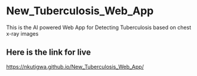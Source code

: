 # New_Tuberculosis_Web_App
This is the AI powered Web App for Detecting Tuberculosis based on chest x-ray images

## Here is the link for live 
https://nkutigwa.github.io/New_Tuberculosis_Web_App/
